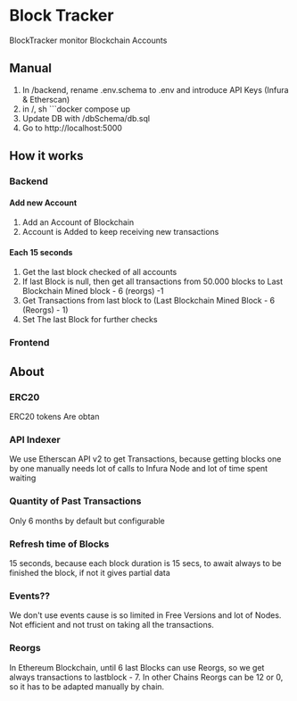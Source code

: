 # Block Tracker

BlockTracker monitor Blockchain Accounts

## Manual

1. In /backend, rename .env.schema to .env and introduce API Keys (Infura & Etherscan)
2. in /, sh ```docker compose up
3. Update DB with /dbSchema/db.sql
4. Go to http://localhost:5000

## How it works

### Backend

#### Add new Account

1. Add an Account of Blockchain
2. Account is Added to keep receiving new transactions

#### Each 15 seconds

1. Get the last block checked of all accounts
2. If last Block is null, then get all transactions from 50.000 blocks to Last Blockchain Mined block - 6 (reorgs) -1
3. Get Transactions from last block to (Last Blockchain Mined Block - 6 (Reorgs) - 1) 
4. Set The last Block for further checks

### Frontend


## About

### ERC20 

ERC20 tokens Are obtan

### API Indexer

We use Etherscan API v2 to get Transactions, because getting blocks one by one manually needs lot of calls to Infura Node and lot of time spent waiting

### Quantity of Past Transactions

Only 6 months by default but configurable

### Refresh time of Blocks

15 seconds, because each block duration is 15 secs, to await always to be finished the block, if not it gives partial data

### Events??

We don't use events cause is so limited in Free Versions and lot of Nodes. Not efficient and not trust on taking all the transactions.

### Reorgs

In Ethereum Blockchain, until 6 last Blocks can use Reorgs, so we get always transactions to lastblock - 7.
In other Chains Reorgs can be 12 or 0, so it has to be adapted manually by chain.